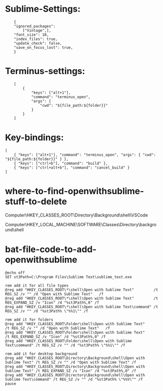 # Sublime-Settings:

        {
        "ignored_packages":
            ["Vintage",],
        "font_size": 18,
        "index_files": true,
        "update_check": false,
        "save_on_focus_lost": true,
        }
            


# Terminus-settings:


        [
            {
                "keys": ["alt+1"], 
                "command": "terminus_open", 
                "args": {
                    "cwd": "${file_path:${folder}}"
                }
            }
        ]


# Key-bindings:

    [
        { "keys": ["alt+1"], "command": "terminus_open", "args": { "cwd": "${file_path:${folder}}" } },
        { "keys": ["ctrl+b"], "command": "build" },
        { "keys": ["ctrl+alt+b"], "command": "cancel_build" }
    ]


# where-to-find-openwithsublime-stuff-to-delete

Computer\HKEY_CLASSES_ROOT\Directory\Background\shell\VSCode

Computer\HKEY_LOCAL_MACHINE\SOFTWARE\Classes\Directory\background\shell


# bat-file-code-to-add-openwithsublime
    
    @echo off
    SET st3Path=C:\Program Files\Sublime Text\sublime_text.exe
    
    rem add it for all file types
    @reg add "HKEY_CLASSES_ROOT\*\shell\Open with Sublime Text"         /t REG_SZ /v "" /d "Open with Sublime Text"   /f
    @reg add "HKEY_CLASSES_ROOT\*\shell\Open with Sublime Text"         /t REG_EXPAND_SZ /v "Icon" /d "%st3Path%,0" /f
    @reg add "HKEY_CLASSES_ROOT\*\shell\Open with Sublime Text\command" /t REG_SZ /v "" /d "%st3Path% \"%%1\"" /f
    
    rem add it for folders
    @reg add "HKEY_CLASSES_ROOT\Folder\shell\Open with Sublime Text"         /t REG_SZ /v "" /d "Open with Sublime Text"   /f
    @reg add "HKEY_CLASSES_ROOT\Folder\shell\Open with Sublime Text"         /t REG_EXPAND_SZ /v "Icon" /d "%st3Path%,0" /f
    @reg add "HKEY_CLASSES_ROOT\Folder\shell\Open with Sublime Text\command" /t REG_SZ /v "" /d "%st3Path% \"%%1\"" /f
    
    rem add it for desktop background
    @reg add "HKEY_CLASSES_ROOT\Directory\Background\shell\Open with Sublime Text" /t REG_SZ /v "" /d "Open with Sublime Text" /f
    @reg add "HKEY_CLASSES_ROOT\Directory\Background\shell\Open with Sublime Text" /t REG_EXPAND_SZ /v "Icon" /d "%st3Path%,0" /f
    @reg add "HKEY_CLASSES_ROOT\Directory\Background\shell\Open with Sublime Text\command" /t REG_SZ /v "" /d "%st3Path% \"%%V\"" /f
    pause



